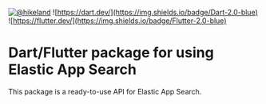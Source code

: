 [![@hikeland](https://img.shields.io/twitter/follow/hikeland?label=Hikeland&style=social)](https://twitter.com/hikeland)
![https://dart.dev/](https://img.shields.io/badge/Dart-2.0-blue)
![https://flutter.dev/](https://img.shields.io/badge/Flutter-2.0-blue)

# Dart/Flutter package for using Elastic App Search

This package is a ready-to-use API for Elastic App Search.